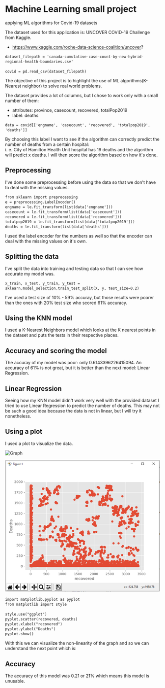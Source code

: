 # Machine Learning small project
applying ML algorithms for Covid-19 datasets

The dataset used for this application is: UNCOVER COVID-19 Challenge from Kaggle.
 - https://www.kaggle.com/roche-data-science-coalition/uncover?
```
dataset_filepath = 'canada-cumulative-case-count-by-new-hybrid-regional-health-boundaries.csv'

covid = pd.read_csv(dataset_filepath)
```
The objective of this project is to highlight the use of ML algorithms(K-Nearest neighbor) to solve real world problems.

The dataset provides a lot of columns, but I chose to work only with a small number of them:
- attributes: province, casecount, recovered, totalPop2019
- label: deaths

```
data = covid[['engname', 'casecount', 'recovered', 'totalpop2019', 'deaths']]
```

By choosing this label I want to see if the algorithm can correctly predict the number of deaths from a certain hospital:<br>
i. e. City of Hamilton Health Unit hospital has 19 deaths and the algorithm will predict x deaths. I will then score the algorithm based on how it's done.

<h2> Preprocessing </h2>
I've done some preprocessing before using the data so that we don't have to deal with the missing values.

```
from sklearn import preprocessing
e = preprocessing.LabelEncoder()
engname = le.fit_transform(list(data['engname']))
casecount = le.fit_transform(list(data['casecount']))
recovered = le.fit_transform(list(data['recovered']))
totalpop2019 = le.fit_transform(list(data['totalpop2019']))
deaths = le.fit_transform(list(data['deaths']))
```
I used the label encoder for the numbers as well so that the encoder can deal with the missing values on it's own.
<h2> Splitting the data </h2>
I've split the data into training and testing data so that I can see how accurate my model was. 

```
x_train, x_test, y_train, y_test = sklearn.model_selection.train_test_split(X, y, test_size=0.2)
```

I've used a test size of 10% - 59% accuray, but those results were poorer than the ones with 20% test size who scored 61% accuracy.

<h2> Using the KNN model </h2>
I used a K-Nearest Neighbors model which looks at the K nearest points in the dataset and puts the tests in their respective places.
<h2> Accuracy and scoring the model </h2>
The accuray of my model was poor: only 0.6143396226415094. An accuracy of 61% is not great, but it is better than the next model: Linear Regression.

<h2>Linear Regression</h2>
Seeing how my KNN model didn't work very well with the provided dataset I tried to use Linear Regression to predict the number of deaths. This may not be such a good idea because the data is not in linear, but I will try it nonetheless. 

<h2> Using a plot </h2>
I used a plot to visualize the data.

![Graph](https://github.com/ClaudiuFilip110/MLPlaySpace/graph.PNG?raw=true)

![Alt text](graph.png?raw=true "Title")
```
import matplotlib.pyplot as pyplot
from matplotlib import style

style.use("ggplot")
pyplot.scatter(recovered, deaths)
pyplot.xlabel("recovered")
pyplot.ylabel("Deaths")
pyplot.show()
```

With this we can visualize the non-linearity of the graph and so we can understand the next point which is:

<h2>Accuracy</h2>
The accuracy of this model was 0.21 or 21% which means this model is unusable.


